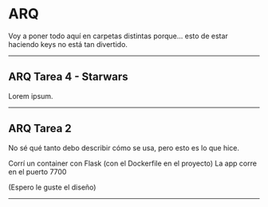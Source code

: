 # ARQ
Voy a poner todo aquí en carpetas distintas porque... esto de estar haciendo keys no está tan divertido.

-----------------------------------------------------------------------------------------
## ARQ Tarea 4 - Starwars

Lorem ipsum.

-----------------------------------------------------------------------------------------
## ARQ Tarea 2

No sé qué tanto debo describir cómo se usa, pero esto es lo que hice.

Corrí un container con Flask (con el Dockerfile en el proyecto)
La app corre en el puerto 7700

(Espero le guste el diseño)

-----------------------------------------------------------------------------------------
